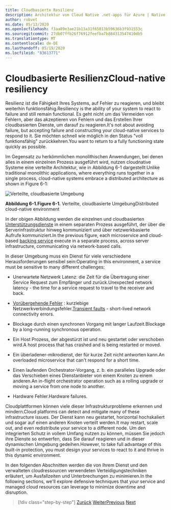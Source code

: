 ```yaml
---
title: Cloudbasierte Resilienz
description: Architektur von Cloud Native .net-apps für Azure | Native Cloud-Resilienz
author: robvet
ms.date: 05/13/2020
ms.openlocfilehash: f3aa89e3ae21b13a31f65013b59636b3f931553c
ms.sourcegitcommit: 27db07ffb26f76912feefba7b884313547410db5
ms.translationtype: MT
ms.contentlocale: de-DE
ms.lasthandoff: 05/19/2020
ms.locfileid: "83613771"
---
```

# <a name="cloud-native-resiliency"></a><span data-ttu-id="a532e-103">Cloudbasierte Resilienz</span><span class="sxs-lookup"><span data-stu-id="a532e-103">Cloud-native resiliency</span></span>

<span data-ttu-id="a532e-104">Resilienz ist die Fähigkeit Ihres Systems, auf Fehler zu reagieren, und bleibt weiterhin funktionsfähig.</span><span class="sxs-lookup"><span data-stu-id="a532e-104">Resiliency is the ability of your system to react to failure and still remain functional.</span></span> <span data-ttu-id="a532e-105">Es geht nicht um das Vermeiden von Fehlern, aber das akzeptieren von Fehlern und das Erstellen Ihrer cloudbasierten Dienste, um darauf zu reagieren.</span><span class="sxs-lookup"><span data-stu-id="a532e-105">It's not about avoiding failure, but accepting failure and constructing your cloud-native services to respond to it.</span></span> <span data-ttu-id="a532e-106">Sie möchten schnell wie möglich in den Status "voll funktionsfähig" zurückkehren.</span><span class="sxs-lookup"><span data-stu-id="a532e-106">You want to return to a fully functioning state quickly as possible.</span></span>

<span data-ttu-id="a532e-107">Im Gegensatz zu herkömmlichen monolithischen Anwendungen, bei denen alles in einem einzelnen Prozess ausgeführt wird, nutzen cloudnative Systeme eine verteilte Architektur, wie in Abbildung 6-1 dargestellt:</span><span class="sxs-lookup"><span data-stu-id="a532e-107">Unlike traditional monolithic applications, where everything runs together in a single process, cloud-native systems embrace a distributed architecture as shown in Figure 6-1:</span></span>

![Verteilte, cloudbasierte Umgebung](./media/distributed-cloud-native-environment.png)

<span data-ttu-id="a532e-109">**Abbildung 6-1.**</span><span class="sxs-lookup"><span data-stu-id="a532e-109">**Figure 6-1.**</span></span> <span data-ttu-id="a532e-110">Verteilte, cloudbasierte Umgebung</span><span class="sxs-lookup"><span data-stu-id="a532e-110">Distributed cloud-native environment</span></span>

<span data-ttu-id="a532e-111">In der obigen Abbildung werden die einzelnen und cloudbasierten [Unterstützungsdienste](https://12factor.net/backing-services) in einem separaten Prozess ausgeführt, der über die Serverinfrastruktur hinweg kommuniziert und über netzwerkbasierte Aufrufe kommuniziert.</span><span class="sxs-lookup"><span data-stu-id="a532e-111">In the previous figure, each microservice and cloud-based [backing service](https://12factor.net/backing-services) execute in a separate process, across server infrastructure, communicating via network-based calls.</span></span>

<span data-ttu-id="a532e-112">In dieser Umgebung muss ein Dienst für viele verschiedene Herausforderungen sensibel sein:</span><span class="sxs-lookup"><span data-stu-id="a532e-112">Operating in this environment, a service must be sensitive to many different challenges:</span></span>

- <span data-ttu-id="a532e-113">Unerwartete Netzwerk Latenz: die Zeit für die Übertragung einer Service Request zum Empfänger und zurück.</span><span class="sxs-lookup"><span data-stu-id="a532e-113">Unexpected network latency - the time for a service request to travel to the receiver and back.</span></span>

- <span data-ttu-id="a532e-114">[Vorübergehende Fehler](https://docs.microsoft.com/azure/architecture/best-practices/transient-faults) : kurzlebige Netzwerkverbindungsfehler.</span><span class="sxs-lookup"><span data-stu-id="a532e-114">[Transient faults](https://docs.microsoft.com/azure/architecture/best-practices/transient-faults) - short-lived network connectivity errors.</span></span>

- <span data-ttu-id="a532e-115">Blockage durch einen synchronen Vorgang mit langer Laufzeit.</span><span class="sxs-lookup"><span data-stu-id="a532e-115">Blockage by a long-running synchronous operation.</span></span>

- <span data-ttu-id="a532e-116">Ein Host Prozess, der abgestürzt ist und neu gestartet oder verschoben wird.</span><span class="sxs-lookup"><span data-stu-id="a532e-116">A host process that has crashed and is being restarted or moved.</span></span>

- <span data-ttu-id="a532e-117">Ein überladener-mikrodienst, der für kurze Zeit nicht antworten kann.</span><span class="sxs-lookup"><span data-stu-id="a532e-117">An overloaded microservice that can't respond for a short time.</span></span>

- <span data-ttu-id="a532e-118">Einen laufenden Orchestrator-Vorgang, z. b. ein paralleles Upgrade oder das Verschieben eines Dienstanbieter von einem Knoten zu einem anderen.</span><span class="sxs-lookup"><span data-stu-id="a532e-118">An in-flight orchestrator operation such as a rolling upgrade or moving a service from one node to another.</span></span>

- <span data-ttu-id="a532e-119">Hardware Fehler.</span><span class="sxs-lookup"><span data-stu-id="a532e-119">Hardware failures.</span></span>

<span data-ttu-id="a532e-120">Cloudplattformen können viele dieser Infrastrukturprobleme erkennen und mindern.</span><span class="sxs-lookup"><span data-stu-id="a532e-120">Cloud platforms can detect and mitigate many of these infrastructure issues.</span></span> <span data-ttu-id="a532e-121">Der Dienst kann neu gestartet, horizontal hochskaliert und sogar auf einen anderen Knoten verteilt werden.</span><span class="sxs-lookup"><span data-stu-id="a532e-121">It may restart, scale out, and even redistribute your service to a different node.</span></span>  <span data-ttu-id="a532e-122">Um den integrierten Schutz in vollem Umfang nutzen zu können, müssen Sie jedoch ihre Dienste so entwerfen, dass Sie darauf reagieren und in dieser dynamischen Umgebung gedeihen.</span><span class="sxs-lookup"><span data-stu-id="a532e-122">However, to take full advantage of this built-in protection, you must design your services to react to it and thrive in this dynamic environment.</span></span>

<span data-ttu-id="a532e-123">In den folgenden Abschnitten werden die von Ihrem Dienst und den verwalteten cloudressourcen verwendeten Verteidigungstechniken erläutert, um Ausfallzeiten und Unterbrechungen zu minimieren.</span><span class="sxs-lookup"><span data-stu-id="a532e-123">In the following sections, we'll explore defensive techniques that your service and managed cloud resources can leverage to minimize downtime and disruption.</span></span>

>[!div class="step-by-step"]
><span data-ttu-id="a532e-124">[Zurück](elastic-search-in-azure.md)
>[Weiter](application-resiliency-patterns.md)</span><span class="sxs-lookup"><span data-stu-id="a532e-124">[Previous](elastic-search-in-azure.md)
[Next](application-resiliency-patterns.md)</span></span>
